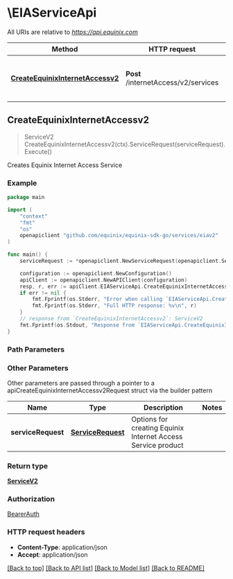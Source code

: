# \EIAServiceApi

All URIs are relative to *https://api.equinix.com*

Method | HTTP request | Description
------------- | ------------- | -------------
[**CreateEquinixInternetAccessv2**](EIAServiceApi.md#CreateEquinixInternetAccessv2) | **Post** /internetAccess/v2/services | Creates Equinix Internet Access Service



## CreateEquinixInternetAccessv2

> ServiceV2 CreateEquinixInternetAccessv2(ctx).ServiceRequest(serviceRequest).Execute()

Creates Equinix Internet Access Service



### Example

```go
package main

import (
	"context"
	"fmt"
	"os"
	openapiclient "github.com/equinix/equinix-sdk-go/services/eiav2"
)

func main() {
	serviceRequest := *openapiclient.NewServiceRequest(openapiclient.ServiceTypeV2("SINGLE"), []string{"Connections_example"}, openapiclient.ServiceRequest_allOf_routingProtocol{BgpRoutingProtocolRequest: openapiclient.NewBgpRoutingProtocolRequest(openapiclient.RoutingProtocolType("DIRECT"), openapiclient.BgpRoutingProtocolRequest_allOf_exportPolicy("FULL"))}) // ServiceRequest | Options for creating Equinix Internet Access Service product 

	configuration := openapiclient.NewConfiguration()
	apiClient := openapiclient.NewAPIClient(configuration)
	resp, r, err := apiClient.EIAServiceApi.CreateEquinixInternetAccessv2(context.Background()).ServiceRequest(serviceRequest).Execute()
	if err != nil {
		fmt.Fprintf(os.Stderr, "Error when calling `EIAServiceApi.CreateEquinixInternetAccessv2``: %v\n", err)
		fmt.Fprintf(os.Stderr, "Full HTTP response: %v\n", r)
	}
	// response from `CreateEquinixInternetAccessv2`: ServiceV2
	fmt.Fprintf(os.Stdout, "Response from `EIAServiceApi.CreateEquinixInternetAccessv2`: %v\n", resp)
}
```

### Path Parameters



### Other Parameters

Other parameters are passed through a pointer to a apiCreateEquinixInternetAccessv2Request struct via the builder pattern


Name | Type | Description  | Notes
------------- | ------------- | ------------- | -------------
 **serviceRequest** | [**ServiceRequest**](ServiceRequest.md) | Options for creating Equinix Internet Access Service product  | 

### Return type

[**ServiceV2**](ServiceV2.md)

### Authorization

[BearerAuth](../README.md#BearerAuth)

### HTTP request headers

- **Content-Type**: application/json
- **Accept**: application/json

[[Back to top]](#) [[Back to API list]](../README.md#documentation-for-api-endpoints)
[[Back to Model list]](../README.md#documentation-for-models)
[[Back to README]](../README.md)

